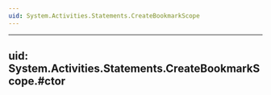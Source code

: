 ```yaml
---
uid: System.Activities.Statements.CreateBookmarkScope
---
```


---
uid: System.Activities.Statements.CreateBookmarkScope.#ctor
---
